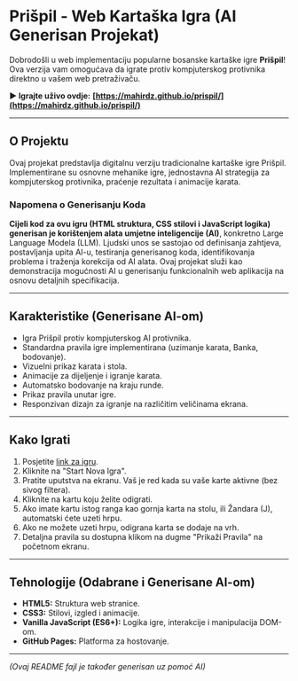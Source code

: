 # Prišpil - Web Kartaška Igra (AI Generisan Projekat)

Dobrodošli u web implementaciju popularne bosanske kartaške igre **Prišpil**! Ova verzija vam omogućava da igrate protiv kompjuterskog protivnika direktno u vašem web pretraživaču.

**▶️ Igrajte uživo ovdje:** **[https://mahirdz.github.io/prispil/](https://mahirdz.github.io/prispil/)**

---

## O Projektu

Ovaj projekat predstavlja digitalnu verziju tradicionalne kartaške igre Prišpil. Implementirane su osnovne mehanike igre, jednostavna AI strategija za kompjuterskog protivnika, praćenje rezultata i animacije karata.

### Napomena o Generisanju Koda

**Cijeli kod za ovu igru (HTML struktura, CSS stilovi i JavaScript logika) generisan je korištenjem alata umjetne inteligencije (AI)**, konkretno Large Language Modela (LLM). Ljudski unos se sastojao od definisanja zahtjeva, postavljanja upita AI-u, testiranja generisanog koda, identifikovanja problema i traženja korekcija od AI alata. Ovaj projekat služi kao demonstracija mogućnosti AI u generisanju funkcionalnih web aplikacija na osnovu detaljnih specifikacija.

---

## Karakteristike (Generisane AI-om)

*   Igra Prišpil protiv kompjuterskog AI protivnika.
*   Standardna pravila igre implementirana (uzimanje karata, Banka, bodovanje).
*   Vizuelni prikaz karata i stola.
*   Animacije za dijeljenje i igranje karata.
*   Automatsko bodovanje na kraju runde.
*   Prikaz pravila unutar igre.
*   Responzivan dizajn za igranje na različitim veličinama ekrana.

---

## Kako Igrati

1.  Posjetite [link za igru](https://mahirdz.github.io/prispil/).
2.  Kliknite na "Start Nova Igra".
3.  Pratite uputstva na ekranu. Vaš je red kada su vaše karte aktivne (bez sivog filtera).
4.  Kliknite na kartu koju želite odigrati.
5.  Ako imate kartu istog ranga kao gornja karta na stolu, ili Žandara (J), automatski ćete uzeti hrpu.
6.  Ako ne možete uzeti hrpu, odigrana karta se dodaje na vrh.
7.  Detaljna pravila su dostupna klikom na dugme "Prikaži Pravila" na početnom ekranu.

---

## Tehnologije (Odabrane i Generisane AI-om)

*   **HTML5:** Struktura web stranice.
*   **CSS3:** Stilovi, izgled i animacije.
*   **Vanilla JavaScript (ES6+):** Logika igre, interakcije i manipulacija DOM-om.
*   **GitHub Pages:** Platforma za hostovanje.

---

*(Ovaj README fajl je također generisan uz pomoć AI)*
